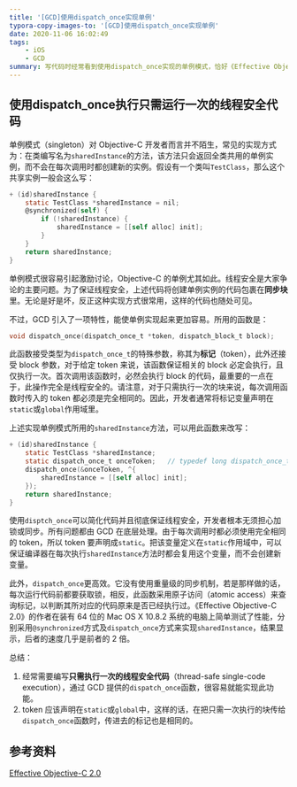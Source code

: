 ```yaml
---
title: '[GCD]使用dispatch_once实现单例'
typora-copy-images-to: '[GCD]使用dispatch_once实现单例'
date: 2020-11-06 16:02:49
tags:
	- iOS
	- GCD
summary: 写代码时经常看到使用dispatch_once实现的单例模式，恰好《Effective Objective-C 2.0》书中有提到，记录一下
---
```




## 使用dispatch_once执行只需运行一次的线程安全代码

单例模式（singleton）对 Objective-C 开发者而言并不陌生，常见的实现方式为：在类编写名为`sharedInstance`的方法，该方法只会返回全类共用的单例实例，而不会在每次调用时都创建新的实例。假设有一个类叫`TestClass`，那么这个共享实例一般会这么写：

```objectivec
+ (id)sharedInstance {
    static TestClass *sharedInstance = nil;
    @synchronized(self) {
        if (!sharedInstance) {
            sharedInstance = [[self alloc] init];
        }
    }
    return sharedInstance;
}
```

单例模式很容易引起激励讨论，Objective-C 的单例尤其如此。线程安全是大家争论的主要问题。为了保证线程安全，上述代码将创建单例实例的代码包裹在**同步块**里。无论是好是坏，反正这种实现方式很常用，这样的代码也随处可见。

不过，GCD 引入了一项特性，能使单例实现起来更加容易。所用的函数是：

```objectivec
void dispatch_once(dispatch_once_t *token, dispatch_block_t block);
```

此函数接受类型为`dispatch_once_t`的特殊参数，称其为**标记**（token），此外还接受 block 参数，对于给定 token 来说，该函数保证相关的 block 必定会执行，且仅执行一次。首次调用该函数时，必然会执行 block 的代码，最重要的一点在于，此操作完全是线程安全的。请注意，对于只需执行一次的块来说，每次调用函数时传入的 token 都必须是完全相同的。因此，开发者通常将标记变量声明在`static`或`global`作用域里。

上述实现单例模式所用的`sharedInstance`方法，可以用此函数来改写：

```objectivec
+ (id)sharedInstance {
    static TestClass *sharedInstance;
    static dispatch_once_t onceToken;   // typedef long dispatch_once_t;
    dispatch_once(&onceToken, ^{
        sharedInstance = [[self alloc] init];
    });
    return sharedInstance;
}
```

使用`disptch_once`可以简化代码并且彻底保证线程安全，开发者根本无须担心加锁或同步。所有问题都由 GCD 在底层处理。由于每次调用时都必须使用完全相同的 token，所以 token 要声明成`static`。把该变量定义在`static`作用域中，可以保证编译器在每次执行`sharedInstance`方法时都会复用这个变量，而不会创建新变量。

此外，`dispatch_once`更高效。它没有使用重量级的同步机制，若是那样做的话，每次运行代码前都要获取锁，相反，此函数采用原子访问（atomic access）来查询标记，以判断其所对应的代码原来是否已经执行过。《Effective Objective-C 2.0》的作者在装有 64 位的 Mac OS X 10.8.2 系统的电脑上简单测试了性能，分别采用`@synchronized`方式及`dispatch_once`方式来实现`sharedInstance`，结果显示，后者的速度几乎是前者的 2 倍。

总结：

1. 经常需要编写**只需执行一次的线程安全代码**（thread-safe single-code execution），通过 GCD 提供的`dispatch_once`函数，很容易就能实现此功能。
2. token 应该声明在`static`或`global`中，这样的话，在把只需一次执行的块传给`dispatch_once`函数时，传进去的标记也是相同的。

## 参考资料

[Effective Objective-C 2.0](https://book.douban.com/subject/21370593/)